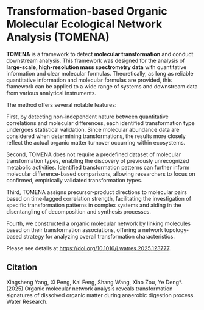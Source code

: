 # Transformation-based Organic Molecular Ecological Network Analysis (TOMENA)

**TOMENA** is a framework to detect **molecular transformation** and conduct downstream analysis. This framework was designed for the analysis of **large-scale, high-resolution mass spectrometry data** with quantitative information and clear molecular formulas. Theoretically, as long as reliable quantitative information and molecular formulas are provided, this framework can be applied to a wide range of systems and downstream data from various analytical instruments. 

The method offers several notable features: 

First, by detecting non-independent nature between quantitative correlations and molecular differences, each identified transformation type undergoes statistical validation. Since molecular abundance data are considered when determining transformations, the results more closely reflect the actual organic matter turnover occurring within ecosystems.

Second, TOMENA does not require a predefined dataset of molecular transformation types, enabling the discovery of previously unrecognized metabolic activities. Identified transformation patterns can further inform molecular difference-based comparisons, allowing researchers to focus on confirmed, empirically validated transformation types. 

Third, TOMENA assigns precursor-product directions to molecular pairs based on time-lagged correlation strength, facilitating the investigation of specific transformation patterns in complex systems and aiding in the disentangling of decomposition and synthesis processes. 

Fourth, we constructed a organic molecular network by linking molecules based on their transformation associations, offering a network topology-based strategy for analyzing overall transformation characteristics.

Please see details at https://doi.org/10.1016/j.watres.2025.123777.

## Citation
Xingsheng Yang, Xi Peng, Kai Feng, Shang Wang, Xiao Zou, Ye Deng*. (2025) Organic molecular network analysis reveals transformation signatures of dissolved organic matter during anaerobic digestion process. Water Research.


